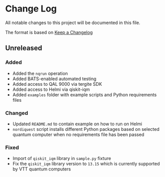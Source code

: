 # Change Log

All notable changes to this project will be documented in this file.

The format is based on [Keep a Changelog](http://keepachangelog.com/)

## Unreleased

### Added

- Added the `nqrun` operation
- Added BATS-enabled automated testing
- Added access to QAL 9000 via tergite SDK
- Added access to Helmi via qiskit-iqm
- Added `examples` folder with example scripts and Python requirements files

### Changed
- Updated `README.md` to contain example on how to run on Helmi
- `nordiquest` script installs different Python packages based on selected quantum computer when no requirements file has been passed

### Fixed

- Import of `qiskit_iqm` library in `sample.py` fixture
- Fix the `qiskit_iqm` library version to `13.15` which is currently supported by VTT quantum computers

